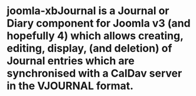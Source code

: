 # joomla-xbJournal is a Journal or Diary component for Joomla v3 (and hopefully 4) which allows creating, editing, display, (and deletion) of Journal entries which are synchronised with a CalDav server in the VJOURNAL format.
